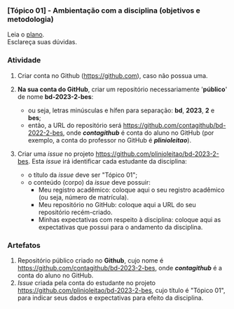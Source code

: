 ### [Tópico 01] - Ambientação com a disciplina (objetivos e metodologia)

Leia o [plano](../media/bd-2023-2-bes-plano.pdf).<br>
Esclareça suas dúvidas.<br>

### Atividade 

1. Criar conta no Github (https://github.com), caso não possua uma. 

2. **Na sua conta do GitHub**, criar um repositório necessariamente '**público**' de nome **bd-2023-2-bes**:
   - ou seja, letras minúsculas e hífen para separação: **bd**, **2023**, **2** e **bes**;
   - então, a URL do repositório será https://github.com/contagithub/bd-2022-2-bes, onde _**contagithub**_ é conta do aluno no GitHub (por exemplo, a conta do professor no GitHub é _**plinioleitao**_).

3. Criar uma _issue_ no projeto https://github.com/plinioleitao/bd-2023-2-bes. Esta _issue_ irá identificar cada estudante da disciplina:
   - o título da _issue_ deve ser "Tópico 01";
   - o conteúdo (corpo) da _issue_ deve possuir:
     - Meu registro acadêmico: coloque aqui o seu registro acadêmico (ou seja, número de matrícula).
     - Meu repositório no GitHub: coloque aqui a URL do seu repositório recém-criado.
     - Minhas expectativas com respeito à disciplina: coloque aqui as expectativas que possui para o andamento da disciplina.
   
### Artefatos

1. Repositório público criado no **Github**, cujo nome é https://github.com/contagithub/bd-2023-2-bes, onde _**contagithub**_ é a conta do aluno no GitHub.
1. _Issue_ criada pela conta do estudante no projeto https://github.com/plinioleitao/bd-2023-2-bes, cujo título é "Tópico 01", para indicar seus dados e expectativas para efeito da disciplina.
